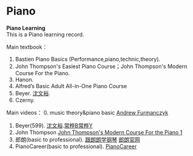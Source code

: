 # Piano
**Piano Learning**  
This is a Piano learning record.

Main textbook：
1. Bastien Piano Basics (Performance,piano,technic,theory).
2. John Thompson's Easiest Piano Course；John Thompson's Modern Course For the Piano.
3. Hanon.
4. Alfred’s Basic Adult All-in-One Piano Course
5. Beyer. [沈文裕](https://www.bilibili.com/video/av13558618).
6. Czerny.

Main videos：
0. music theory&piano basic [Andrew Furmanczyk](https://www.youtube.com/user/Lypur)
1. Beyer(599). [沈文裕](https://www.bilibili.com/video/av13558618).[常桦B](https://www.bilibili.com/video/av44021049/)[常桦Y](https://www.youtube.com/watch?v=XA0RUPnOPTI&list=PL743e_Pi2XnPBn2VADe4qa213rvglzI5u)
2. John Thompson [John Thompson's Modern Course For the Piano 1](https://www.bilibili.com/video/av13612721)
3. 郎朗(basic to professional). [跟朗朗学钢琴](https://www.bilibili.com/video/av62117371) [郎朗官网](https://www.langlangofficial.com/) 
4. PianoCareer(basic to professional). [PianoCareer](https://www.youtube.com/channel/UCtT_GkgxBCbbLecptrRqSRg)

